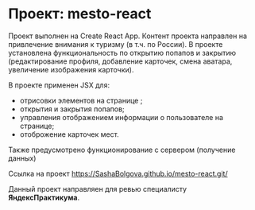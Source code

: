
# Проект:  mesto-react
Проект выполнен на Create React App.
Контент проекта направлен на привлечение внимания к туризму (в т.ч. по России). В проекте установлена функциональность по открытию попапов и закрытию (редактирование профиля, добавление карточек, смена аватара, увеличение изображения карточки).

В проекте применен JSХ для:
   - отрисовки элементов на странице ;
   - открытия и закрытия попапов;
   - управления отображением информации о пользователе на странице;
   - отоброжение карточек мест.

Также предусмотрено функционирование с сервером (получение данных)
   

Ссылка на проект  https://SashaBolgova.github.io/mesto-react.git/


Данный проект направляен для ревью специалисту **ЯндексПрактикума**.

